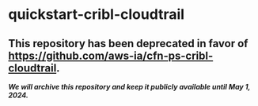 # quickstart-cribl-cloudtrail 
## This repository has been deprecated in favor of https://github.com/aws-ia/cfn-ps-cribl-cloudtrail. 
***We will archive this repository and keep it publicly available until May 1, 2024.***
